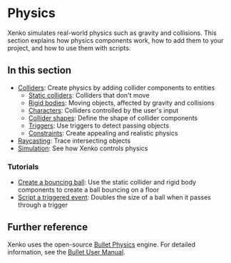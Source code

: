 # Physics

Xenko simulates real-world physics such as gravity and collisions.
This section explains how physics components work, how to add them to your project, and how to use them with scripts.

## In this section

* [Colliders](colliders.md): Create physics by adding collider components to entities
    * [Static colliders](static-colliders.md): Colliders that don't move
    * [Rigid bodies](rigid-bodies.md): Moving objects, affected by gravity and collisions
    * [Characters](characters.md): Colliders controlled by the user's input
    * [Collider shapes](collider-shapes.md): Define the shape of collider components
    * [Triggers](triggers.md): Use triggers to detect passing objects
    * [Constraints](constraints.md): Create appealing and realistic physics
* [Raycasting](raycasting.md): Trace intersecting objects
* [Simulation](simulation.md): See how Xenko controls physics

### Tutorials
* [Create a bouncing ball](create-a-bouncing-ball.md): Use the static collider and rigid body components to create a ball bouncing on a floor
* [Script a triggered event](script-a-triggered-event.md): Doubles the size of a ball when it passes through a trigger

## Further reference

Xenko uses the open-source [Bullet Physics](http://bulletphysics.org/wordpress/) engine.
For detailed information, see the [Bullet User Manual](https://github.com/bulletphysics/bullet3/blob/master/docs/Bullet_User_Manual.pdf).